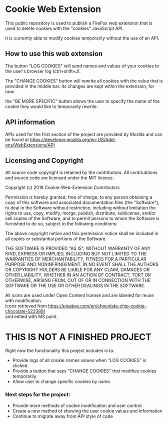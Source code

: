 # Cookie Web Extension
 
 This public repository is used to publish a FireFox web extension that is used to delete cookies with the "cookies" JavaScript API.
 
 It is currently able to modify cookies temporarily without the use of an API.
 
 ## How to use this web extension
 
 The button "LOG COOKIES" will send names and values of your cookies to the user's browser log (ctrl+shift+J).
 
 The "CHANGE COOKIES" button will rewrite all cookies with the value that is provided in the middle bar. 
 Its changes are kept within the extension, for now.
 
 the "BE MORE SPECIFIC" button allows the user to specify the name of the cookie they would like to temporarily rewrite.
 
 ## API information
 
 APIs used for the first section of the project are provided by Mozilla and can be found at https://developer.mozilla.org/en-US/Add-ons/WebExtensions/API
 
 ## Licensing and Copyright
All source code copyright is retained by the contributors. All contriubtions and source code are licensed under the MIT licence. 
 
Copyright (c) 2018 Cookie-Web-Extension Contributors

Permission is hereby granted, free of charge, to any person obtaining a copy of this software and associated documentation files (the "Software"), to deal in the Software without restriction, including without limitation the rights to use, copy, modify, merge, publish, distribute, sublicense, and/or sell copies of the Software, and to permit persons to whom the Software is furnished to do so, subject to the following conditions:

The above copyright notice and this permission notice shall be included in all copies or substantial portions of the Software.

THE SOFTWARE IS PROVIDED "AS IS", WITHOUT WARRANTY OF ANY KIND, EXPRESS OR IMPLIED, INCLUDING BUT NOT LIMITED TO THE WARRANTIES OF MERCHANTABILITY, FITNESS FOR A PARTICULAR PURPOSE AND NONINFRINGEMENT. IN NO EVENT SHALL THE AUTHORS OR COPYRIGHT HOLDERS BE LIABLE FOR ANY CLAIM, DAMAGES OR OTHER LIABILITY, WHETHER IN AN ACTION OF CONTRACT, TORT OR OTHERWISE, ARISING FROM, OUT OF OR IN CONNECTION WITH THE SOFTWARE OR THE USE OR OTHER DEALINGS IN THE SOFTWARE.
 
 All icons are used under Open Content license and are labeled for reuse with modification. <br />
 Icons retrieved from https://pixabay.com/en/chocolate-chip-cookie-chocolate-522389/ <br />
 and edited with MS paint.
 
 # THIS IS NOT A FINISHED PROJECT
 
 Right now the functionality this project includes is to:
 
  - Provide logs of all cookie names values when  "LOG COOKIES" is clicked.<br />
  - Provide a button that says "CHANGE COOKIES" that modifies cookies temporarily.<br />
  - Allow user to change specific cookies by name.
  
 ### Next steps for the project:
 
  - Provide more methods of cookie modification and user control<br />
  - Create a new method of showing the user cookie values and information<br />
  - Continue to migrate away from API style of code
